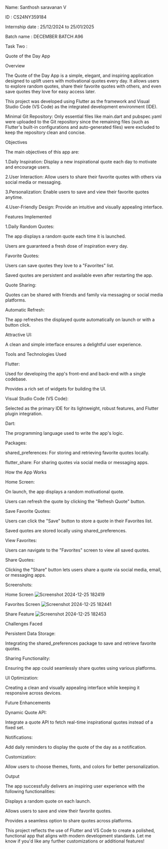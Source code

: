 Name: Santhosh saravanan V

ID : CS24NY359184

Internship date : 25/12/2024 to 25/01/2025

Batch name : DECEMBER BATCH A96

Task Two :

Quote of the Day App

Overview

The Quote of the Day App is a simple, elegant, and inspiring application designed to uplift users with motivational quotes every day. It allows users to explore random quotes, share their favorite quotes with others, and even save quotes they love for easy access later.

This project was developed using Flutter as the framework and Visual Studio Code (VS Code) as the integrated development environment (IDE).

Minimal Git Repository: Only essential files like main.dart and pubspec.yaml were uploaded to the Git repository since the remaining files (such as Flutter's built-in configurations and auto-generated files) were excluded to keep the repository clean and concise.

Objectives

The main objectives of this app are:

1.Daily Inspiration: Display a new inspirational quote each day to motivate and encourage users.

2.User Interaction: Allow users to share their favorite quotes with others via social media or messaging.

3.Personalization: Enable users to save and view their favorite quotes anytime.

4.User-Friendly Design: Provide an intuitive and visually appealing interface.


Features Implemented

1.Daily Random Quotes:

  The app displays a random quote each time it is launched.
  
  Users are guaranteed a fresh dose of inspiration every day.
  
Favorite Quotes:

  Users can save quotes they love to a "Favorites" list.
  
  Saved quotes are persistent and available even after restarting the app.
  
Quote Sharing:

  Quotes can be shared with friends and family via messaging or social media platforms.

Automatic Refresh:

  The app refreshes the displayed quote automatically on launch or with a button click.
  
Attractive UI:

  A clean and simple interface ensures a delightful user experience.


  Tools and Technologies Used
  
Flutter:

  Used for developing the app's front-end and back-end with a single codebase.
  
  Provides a rich set of widgets for building the UI.
  
Visual Studio Code (VS Code):

Selected as the primary IDE for its lightweight, robust features, and Flutter plugin integration.

Dart:

The programming language used to write the app's logic.

Packages:

  shared_preferences: For storing and retrieving favorite quotes locally.
  
  flutter_share: For sharing quotes via social media or messaging apps.


How the App Works

Home Screen:

  On launch, the app displays a random motivational quote.
  
  Users can refresh the quote by clicking the "Refresh Quote" button.
  
Save Favorite Quotes:

  Users can click the "Save" button to store a quote in their Favorites list.
  
  Saved quotes are stored locally using shared_preferences.
  
View Favorites:

Users can navigate to the "Favorites" screen to view all saved quotes.

Share Quotes:

Clicking the "Share" button lets users share a quote via social media, email, or messaging apps.


Screenshots:

Home Screen
![Screenshot 2024-12-25 182419](https://github.com/user-attachments/assets/04c4a90a-b00c-4e4d-b7f6-89b201a78376)


Favorites Screen
![Screenshot 2024-12-25 182441](https://github.com/user-attachments/assets/e0c4808b-be34-44ce-b5e6-5226aabb79d1)


Share Feature
![Screenshot 2024-12-25 182453](https://github.com/user-attachments/assets/0b7266cf-12a9-42db-b83c-d0ae68f212b6)


Challenges Faced

Persistent Data Storage:

Integrating the shared_preferences package to save and retrieve favorite quotes.

Sharing Functionality:

Ensuring the app could seamlessly share quotes using various platforms.

UI Optimization:

Creating a clean and visually appealing interface while keeping it responsive across devices.


Future Enhancements

Dynamic Quote API:

  Integrate a quote API to fetch real-time inspirational quotes instead of a fixed set.
  
Notifications:

  Add daily reminders to display the quote of the day as a notification.
  
Customization:

Allow users to choose themes, fonts, and colors for better personalization.

Output

The app successfully delivers an inspiring user experience with the following functionalities:

Displays a random quote on each launch.

Allows users to save and view their favorite quotes.

Provides a seamless option to share quotes across platforms.




This project reflects the use of Flutter and VS Code to create a polished, functional app that aligns with modern development standards. Let me know if you'd like any further customizations or additional features!










